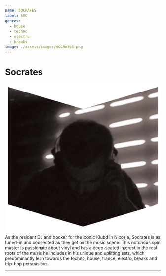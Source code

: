 ```yaml
---
name: SOCRATES
label: SOC
genres:
  - house
  - techno
  - electro
  - breaks
image: ./assets/images/SOCRATES.png
---
```


# Socrates

![](./assets/images/SOCRATES.png)

As the resident DJ and booker for the iconic Klubd in Nicosia, Socrates is as tuned-in and connected as they get on the music scene. This notorious spin master is passionate about vinyl and has a deep-seated interest in the real roots of the music he includes in his unique and uplifting sets, which predominantly lean towards the techno, house, trance, electro, breaks and trip-hop persuasions.

---

